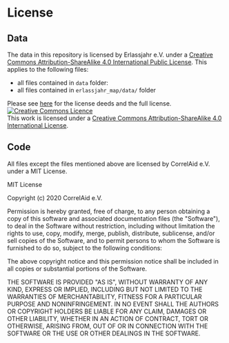 # License
## Data
The data in this repository is licensed by Erlassjahr e.V. under a [Creative Commons Attribution-ShareAlike 4.0 International Public License](https://creativecommons.org/licenses/by-sa/4.0/). 
This applies to the following files:
- all files contained in `data` folder: 
- all files contained in `erlassjahr_map/data/` folder 

Please see [here](https://creativecommons.org/licenses/by-sa/4.0/) for the license deeds and the full license.
<a rel="license" href="http://creativecommons.org/licenses/by-sa/4.0/"><img alt="Creative Commons Licence" style="border-width:0" src="https://i.creativecommons.org/l/by-sa/4.0/80x15.png" /></a><br />This work is licensed under a <a rel="license" href="http://creativecommons.org/licenses/by-sa/4.0/">Creative Commons Attribution-ShareAlike 4.0 International License</a>.

## Code
All files except the files mentioned above are licensed by CorrelAid e.V. under a MIT License. 

MIT License

Copyright (c) 2020 CorrelAid e.V.

Permission is hereby granted, free of charge, to any person obtaining a copy
of this software and associated documentation files (the "Software"), to deal
in the Software without restriction, including without limitation the rights
to use, copy, modify, merge, publish, distribute, sublicense, and/or sell
copies of the Software, and to permit persons to whom the Software is
furnished to do so, subject to the following conditions:

The above copyright notice and this permission notice shall be included in all
copies or substantial portions of the Software.

THE SOFTWARE IS PROVIDED "AS IS", WITHOUT WARRANTY OF ANY KIND, EXPRESS OR
IMPLIED, INCLUDING BUT NOT LIMITED TO THE WARRANTIES OF MERCHANTABILITY,
FITNESS FOR A PARTICULAR PURPOSE AND NONINFRINGEMENT. IN NO EVENT SHALL THE
AUTHORS OR COPYRIGHT HOLDERS BE LIABLE FOR ANY CLAIM, DAMAGES OR OTHER
LIABILITY, WHETHER IN AN ACTION OF CONTRACT, TORT OR OTHERWISE, ARISING FROM,
OUT OF OR IN CONNECTION WITH THE SOFTWARE OR THE USE OR OTHER DEALINGS IN THE
SOFTWARE.
